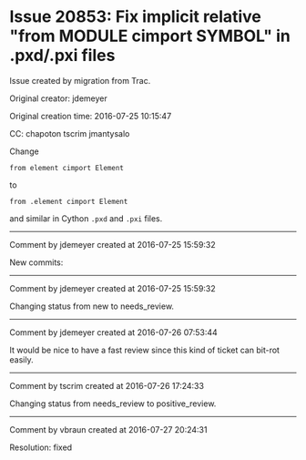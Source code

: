 # Issue 20853: Fix implicit relative "from MODULE cimport SYMBOL" in .pxd/.pxi files

Issue created by migration from Trac.

Original creator: jdemeyer

Original creation time: 2016-07-25 10:15:47

CC:  chapoton tscrim jmantysalo

Change

```
from element cimport Element
```

to

```
from .element cimport Element
```

and similar in Cython `.pxd` and `.pxi` files.


---

Comment by jdemeyer created at 2016-07-25 15:59:32

New commits:


---

Comment by jdemeyer created at 2016-07-25 15:59:32

Changing status from new to needs_review.


---

Comment by jdemeyer created at 2016-07-26 07:53:44

It would be nice to have a fast review since this kind of ticket can bit-rot easily.


---

Comment by tscrim created at 2016-07-26 17:24:33

Changing status from needs_review to positive_review.


---

Comment by vbraun created at 2016-07-27 20:24:31

Resolution: fixed
